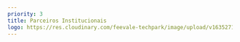```yaml
---
priority: 3
title: Parceiros Institucionais
logo: https://res.cloudinary.com/feevale-techpark/image/upload/v1635271451/logo-parceiros-de-negocios.png
---
```


